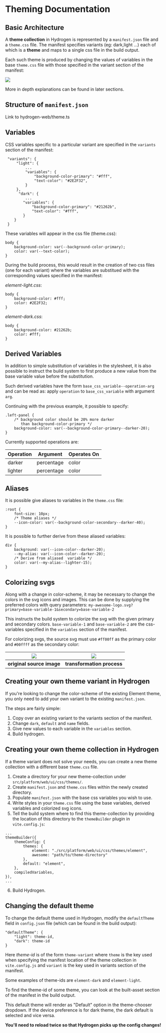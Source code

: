 # Theming Documentation
## Basic Architecture
A **theme collection** in Hydrogen is represented by a `manifest.json` file and a `theme.css` file.
The manifest specifies variants (eg: dark,light ...) each of which is a **theme** and maps to a single css file in the build output.

Each such theme is produced by changing the values of variables in the base `theme.css` file with those specified in the variant section of the manifest:

![](images/theming-architecture.png)

More in depth explanations can be found in later sections.

## Structure of `manifest.json`
Link to hydrogen-web/theme.ts

## Variables
CSS variables specific to a particular variant are specified in the `variants` section of the manifest:
```json=
 "variants": {
     "light": {
         ...
         "variables": {
             "background-color-primary": "#fff",
             "text-color": "#2E2F32",
         }
     },
      "dark": {
         ...
        "variables": {
            "background-color-primary": "#21262b",
            "text-color": "#fff",
        }
    }
 }
```

These variables will appear in the css file (theme.css):
```css=
body {
    background-color: var(--background-color-primary);
    color: var(--text-color);
}
```

During the build process, this would result in the creation of two css files (one for each variant) where the variables are substitued with the corresponding values specified in the manifest:

*element-light.css*:
```css=
body {
    background-color: #fff;
    color: #2E2F32;
}
```

*element-dark.css*:
```css=
body {
    background-color: #21262b;
    color: #fff;
}
```

## Derived Variables
In addition to simple substitution of variables in the stylesheet, it is also possible to instruct the build system to first produce a new value from the base variable value before the substitution.

Such derived variables have the form `base_css_variable--operation-arg` and can be read as:
apply `operation` to `base_css_variable` with argument `arg`.

Continuing with the previous example, it possible to specify:
```css=
.left-panel {
    /* background color should be 20% more darker
       than background-color-primary */
    background-color: var(--background-color-primary--darker-20);
}
```

Currently supported operations are:

| Operation | Argument | Operates On |
| -------- | -------- | -------- |
| darker     | percentage | color |
| lighter     | percentage | color |

## Aliases
It is possible give aliases to variables in the `theme.css` file:
```css=
:root {
    font-size: 10px;
    /* Theme aliases */
    --icon-color: var(--background-color-secondary--darker-40);
}
```
It is possible to further derive from these aliased variables:
```css=
div {
    background: var(--icon-color--darker-20);
    --my-alias: var(--icon-color--darker-20);
    /* Derive from aliased  variable */
    color: var(--my-alias--lighter-15);
}
```


## Colorizing svgs
Along with a change in color-scheme, it may be necessary to change the colors in the svg icons and images. 
This can be done by supplying the preferred colors with query parameters:
`my-awesome-logo.svg?primary=base-variable-1&secondary=base-variable-2`  

This instructs the build system to colorize the svg with the given primary and secondary colors.
`base-variable-1` and `base-variable-2` are the css-variables specified in the `variables` section of the manifest.

For colorizing svgs, the source svg must use `#ff00ff` as the primary color and `#00ffff` as the secondary color:

  

| ![](images/svg-icon-example.png) | ![](images/coloring-process.png) |
| :--: |:--: |
| **original source image** | **transformation process** |

## Creating your own theme variant in Hydrogen
If you're looking to change the color-scheme of the existing Element theme, you only need to add your own variant to the existing `manifest.json`.

The steps are fairly simple:
1. Copy over an existing variant to the variants section of the manifest.
2. Change `dark`, `default` and `name` fields.
3. Give new values to each variable in the `variables` section.
4. Build hydrogen.

## Creating your own theme collection in Hydrogen
If a theme variant does not solve your needs, you can create a new theme collection with a different base `theme.css` file.
1. Create a directory for your new theme-collection under `src/platform/web/ui/css/themes/`.
2. Create `manifest.json` and `theme.css` files within the newly created directory.
3. Populate `manifest.json` with the base css variables you wish to use.
4. Write styles in your `theme.css` file using the base variables, derived variables and colorized svg icons.
5. Tell the build system where to find this theme-collection by providing the location of this directory to the `themeBuilder` plugin in `vite.config.js`:
```json=
...
themeBuilder({
    themeConfig: {
        themes: {
            element: "./src/platform/web/ui/css/themes/element",
            awesome: "path/to/theme-directory"
        },
        default: "element",
    },
    compiledVariables,
}),
...
```
6. Build Hydrogen.

## Changing the default theme
To change the default theme used in Hydrogen, modify the `defaultTheme` field in `config.json` file (which can be found in the build output):
```json=
"defaultTheme": {
    "light": theme-id,
    "dark": theme-id
}
```

Here *theme-id* is of the form `theme-variant` where `theme` is the key used when specifying the manifest location of the theme collection in `vite.config.js` and `variant` is the key used in variants section of the manifest.

Some examples of theme-ids are `element-dark` and `element-light`.  

To find the theme-id of some theme, you can look at the built-asset section of the manifest in the build output.

This default theme will render as "Default" option in the theme-chooser dropdown. If the device preference is for dark theme, the dark default is selected and vice versa.

**You'll need to reload twice so that Hydrogen picks up the config changes!**
